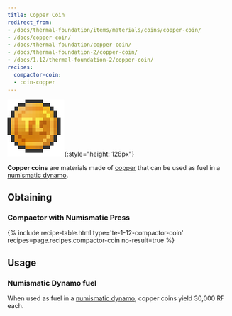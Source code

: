 ```yaml
---
title: Copper Coin
redirect_from:
- /docs/thermal-foundation/items/materials/coins/copper-coin/
- /docs/copper-coin/
- /docs/thermal-foundation/copper-coin/
- /docs/thermal-foundation-2/copper-coin/
- /docs/1.12/thermal-foundation-2/copper-coin/
recipes:
  compactor-coin:
  - coin-copper
---
```


![Copper coin](/assets/images/thermal-foundation-2/coin-copper.png){:style="height: 128px"}


**Copper coins** are materials made of [copper](/docs/1.12/thermal-foundation/copper-ingot/) that can be
used as fuel in a [numismatic dynamo](/docs/1.12/thermal-expansion/numismatic-dynamo/).


Obtaining
---------

### Compactor with Numismatic Press
{% include recipe-table.html type='te-1-12-compactor-coin' recipes=page.recipes.compactor-coin no-result=true %}


Usage
-----

### Numismatic Dynamo fuel
When used as fuel in a [numismatic dynamo](/docs/1.12/thermal-expansion/numismatic-dynamo/), copper
coins yield 30,000 RF each.
